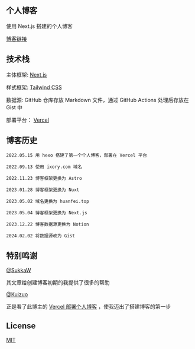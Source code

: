 ## 个人博客

使用 Next.js 搭建的个人博客

[博客链接](https://www.huanfei.top)

## 技术栈

主体框架: [Next.js](https://nextjs.org/)

样式框架: [Tailwind CSS](https://tailwindcss.com/)

数据源: GitHub 仓库存放 Markdown 文件，通过 GitHub Actions 处理后存放在 Gist 中

部署平台： [Vercel](https://vercel.com/)

## 博客历史

```
2022.05.15 用 hexo 搭建了第一个个人博客，部署在 Vercel 平台

2022.09.13 使用 ixory.com 域名

2022.11.23 博客框架更换为 Astro

2023.01.28 博客框架更换为 Nuxt

2023.05.02 域名更换为 huanfei.top

2023.05.04 博客框架更换为 Next.js

2023.12.22 博客数据源更换为 Notion

2024.02.02 将数据源改为 Gist
```

## 特别鸣谢

[@SukkaW](https://github.com/SukkaW)

其文章给创建博客初期的我提供了很多的帮助

[@Kuizuo](https://github.com/kuizuo)

正是看了此博主的 [Vercel 部署个人博客](https://kuizuo.cn/blog/vercel-deploy-blog/) ，使我迈出了搭建博客的第一步

## License

[MIT](./LICENSE)
